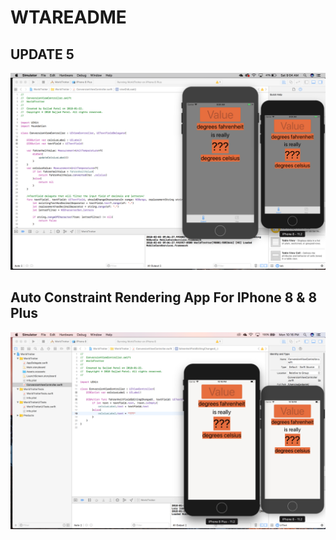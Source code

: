# WTAREADME

## UPDATE 5
![Update 5](Image/Update5.png)

## Auto Constraint Rendering App For IPhone 8 & 8 Plus
![auto constraint image](Image/autoConstraintRenderingImage.png)
